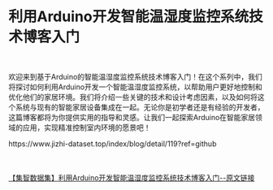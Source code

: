 <h1>利用Arduino开发智能温湿度监控系统技术博客入门</h1><br /><p>欢迎来到基于Arduino的智能温湿度监控系统技术博客入门！在这个系列中，我们将探讨如何利用Arduino开发一个智能温湿度监控系统，以帮助用户更好地控制和优化他们的家居环境。我们将介绍一些关键的技术和设计考虑因素，以及如何将这个系统与现有的智能家居设备集成在一起。无论你是初学者还是有经验的开发者，这篇博客都将为你提供实用的指导和灵感。让我们一起探索Arduino在智能家居领域的应用，实现精准控制室内环境的愿景吧！</p><p>https://www.jizhi-dataset.top/index/blog/detail/119?ref=github</p><br /><br /><a href="https://www.jizhi-dataset.top/index/blog/detail/119?ref=github" target="_blank">【集智数据集】利用Arduino开发智能温湿度监控系统技术博客入门--原文链接</a>